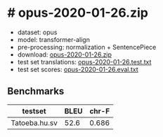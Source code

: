 # # opus-2020-01-26.zip

* dataset: opus
* model: transformer-align
* pre-processing: normalization + SentencePiece
* download: [opus-2020-01-26.zip](https://object.pouta.csc.fi/OPUS-MT-models/hu-sv/opus-2020-01-26.zip)
* test set translations: [opus-2020-01-26.test.txt](https://object.pouta.csc.fi/OPUS-MT-models/hu-sv/opus-2020-01-26.test.txt)
* test set scores: [opus-2020-01-26.eval.txt](https://object.pouta.csc.fi/OPUS-MT-models/hu-sv/opus-2020-01-26.eval.txt)

## Benchmarks

| testset               | BLEU  | chr-F |
|-----------------------|-------|-------|
| Tatoeba.hu.sv 	| 52.6 	| 0.686 |

